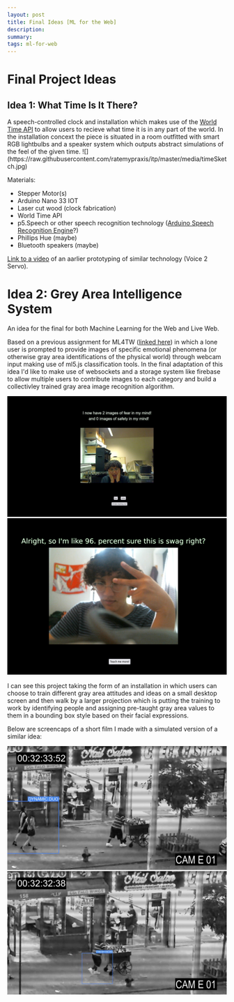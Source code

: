 ```yaml
---
layout: post
title: Final Ideas [ML for the Web]
description: 
summary: 
tags: ml-for-web
---
```


<h1> Final Project Ideas </h1>
<h2> Idea 1: What Time Is It There? </h2>
A speech-controlled clock and installation which makes use of the <a href="https://worldtimeapi.org/">World Time API</a> to allow users to recieve what time it is in any part of the world. In the installation concext the piece is situated in a room outfitted with smart RGB lightbulbs and a speaker system which outputs abstract simulations of the feel of the given time.
![](https://raw.githubusercontent.com/ratemypraxis/itp/master/media/timeSketch.jpg)

Materials:
+ Stepper Motor(s)
+ Arduino Nano 33 IOT
+ Laser cut wood (clock fabrication) 
+ World Time API
+ p5.Speech or other speech recognition technology (<a href="https://store-usa.arduino.cc/products/speech-recognition-engine">Arduino Speech Recognition Engine</a>?)
+ Phillips Hue (maybe)
+ Bluetooth speakers (maybe)

<a href="https://file.notion.so/f/s/89b7ea76-afd2-4293-9ffa-bfb2aa7f0bcb/servoSpeech1.mp4?id=307b73da-9352-4654-856e-4c799a65b1f4&table=block&spaceId=ea1b9eba-3e00-4e51-a314-65ee5a018a42&expirationTimestamp=1682033005111&signature=QwlDsuu3vWdoxN0s9fDiMPwcIblHob1WxFD3RfRaY1I&downloadName=servoSpeech1.mp4">Link to a video</a> of an aarlier prototyping of similar technology (Voice 2 Servo).


<h1> Idea 2: Grey Area Intelligence System</h1>

An idea for the final for both Machine Learning for the Web and Live Web.

Based on a previous assignment for ML4TW (<a href="https://www.2nd.systems/itp/projects/teachingEarth">linked here</a>) in which a lone user is prompted to provide images of specific emotional phenomena (or otherwise gray area identifications of the physical world) through webcam input making use of ml5.js classification tools. In the final adaptation of this idea I'd like to make use of websockets and a storage system like firebase to allow multiple users to contribute images to each category and build a collectivley trained gray area image recognition algorithm. 

![screencap of a webpage featuring webcam feed of a person appearing frightened.](https://raw.githubusercontent.com/ratemypraxis/itp/master/media/training.jpg)
![](https://raw.githubusercontent.com/ratemypraxis/itp/master/media/trainingSwag.png)

I can see this project taking the form of an installation in which users can choose to train different gray area attitudes and ideas on a small desktop screen and then walk by a larger projection which is putting the training to work by identifying people and assigning pre-taught gray area values to them in a bounding box style based on their facial expressions.

Below are screencaps of a short film I made with a simulated version of a similar idea:

![](https://raw.githubusercontent.com/ratemypraxis/itp/master/media/ga1.png)
![](https://raw.githubusercontent.com/ratemypraxis/itp/master/media/ga2.png)
